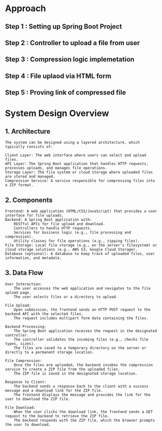 # Approach 
## Step 1 : Setting up Spring Boot Project 
## Step 2 : Controller to upload a file from user
## Step 3 : Compression logic implemetation 
## Step 4 : File uplaod via HTML form
## Step 5 : Proving link of compressed file


# System Design Overview 

## 1. Architecture
    The system can be designed using a layered architecture, which typically consists of:

    Client Layer: The web interface where users can select and upload files.
    API Layer: The Spring Boot application that handles HTTP requests, processes uploads, and manages file operations.
    Storage Layer: The file system or cloud storage where uploaded files are stored and managed.
    Compression Service: A service responsible for compressing files into a ZIP format.

## 2. Components

    Frontend: A web application (HTML/CSS/JavaScript) that provides a user interface for file uploads.
    Backend: A Spring Boot application with:
        RESTful APIs for file upload and download.
        Controllers to handle HTTP requests.
        Services for business logic (e.g., file processing and compression).
        Utility classes for file operations (e.g., zipping files).
    File Storage: Local file storage (e.g., on the server's filesystem) or cloud storage solutions (e.g., AWS S3, Google Cloud Storage).
    Database (optional): A database to keep track of uploaded files, user information, and metadata.

## 3. Data Flow

    User Interaction:
        The user accesses the web application and navigates to the file upload page.
        The user selects files or a directory to upload.

    File Upload:
        Upon submission, the frontend sends an HTTP POST request to the backend API with the selected files.
        The request includes multipart form data containing the files.

    Backend Processing:
        The Spring Boot application receives the request in the designated controller.
        The controller validates the incoming files (e.g., checks file types, sizes).
        The files are saved to a temporary directory on the server or directly to a permanent storage location.

    File Compression:
        Once the files are uploaded, the backend invokes the compression service to create a ZIP file from the uploaded files.
        The ZIP file is saved in the designated storage location.

    Response to Client:
        The backend sends a response back to the client with a success message and a download link for the ZIP file.
        The frontend displays the message and provides the link for the user to download the ZIP file.

    File Download:
        When the user clicks the download link, the frontend sends a GET request to the backend to retrieve the ZIP file.
        The backend responds with the ZIP file, which the browser prompts the user to download.
